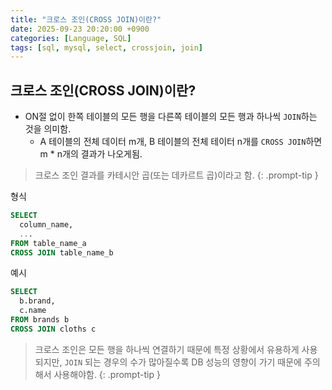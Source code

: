 ```yaml
---
title: "크로스 조인(CROSS JOIN)이란?"
date: 2025-09-23 20:20:00 +0900
categories: [Language, SQL]
tags: [sql, mysql, select, crossjoin, join]
---
```


## **크로스 조인(CROSS JOIN)이란?**
- ON절 없이 한쪽 테이블의 모든 행을 다른쪽 테이블의 모든 행과 하나씩 `JOIN`하는 것을 의미함.
  - A 테이블의 전체 데이터 m개, B 테이블의 전체 테이터 n개를 `CROSS JOIN`하면 m * n개의 결과가 나오게됨.

> 크로스 조인 결과를 카테시안 곱(또는 데카르트 곱)이라고 함.
{: .prompt-tip }

형식
```sql
SELECT 
  column_name,
  ...
FROM table_name_a
CROSS JOIN table_name_b
```

예시
```sql
SELECT
  b.brand,
  c.name
FROM brands b
CROSS JOIN cloths c
```

> 크로스 조인은 모든 행을 하나씩 연결하기 때문에 특정 상황에서 유용하게 사용되지만, `JOIN` 되는 경우의 수가 많아질수록 DB 성능의 영향이 가기 때문에 주의해서 사용해야함.
{: .prompt-tip }